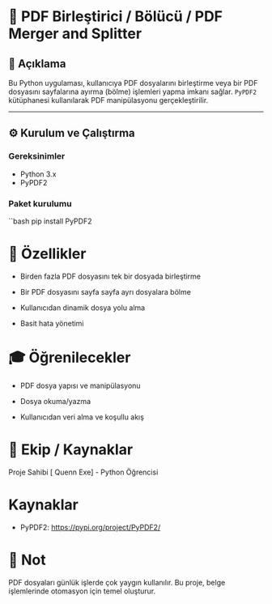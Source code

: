 # 📄 PDF Birleştirici / Bölücü / PDF Merger and Splitter

## 📌 Açıklama

Bu Python uygulaması, kullanıcıya PDF dosyalarını birleştirme veya bir PDF dosyasını sayfalarına ayırma (bölme) işlemleri yapma imkanı sağlar. `PyPDF2` kütüphanesi kullanılarak PDF manipülasyonu gerçekleştirilir.

---

## ⚙️ Kurulum ve Çalıştırma

### Gereksinimler

- Python 3.x
- PyPDF2

### Paket kurulumu

``bash
pip install PyPDF2

# 🚀 Özellikler
- Birden fazla PDF dosyasını tek bir dosyada birleştirme

- Bir PDF dosyasını sayfa sayfa ayrı dosyalara bölme

- Kullanıcıdan dinamik dosya yolu alma

- Basit hata yönetimi

# 🎓 Öğrenilecekler
- PDF dosya yapısı ve manipülasyonu

- Dosya okuma/yazma

- Kullanıcıdan veri alma ve koşullu akış

# 👥 Ekip / Kaynaklar
Proje Sahibi
[ Quenn Exe] - Python Öğrencisi

# Kaynaklar
- PyPDF2: https://pypi.org/project/PyPDF2/

# 📌 Not
PDF dosyaları günlük işlerde çok yaygın kullanılır. Bu proje, belge işlemlerinde otomasyon için temel oluşturur.
